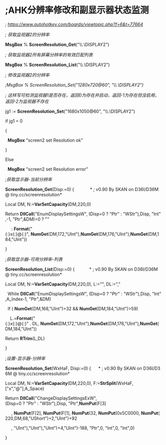 # ;AHK分辨率修改和副显示器状态监测





*; https://www.autohotkey.com/boards/viewtopic.php?f=6&t=77664*

*; 获取监视器2的分辨率*

**MsgBox** % **ScreenResolution_Get**(\"\\\\.\\DISPLAY2\")

*; 获取监视器2所有屏幕分辨率的有效匹配列表*

**MsgBox** % **ScreenResolution_List**(\"\\\\.\\DISPLAY2\")

*; 修改监视器2的分辨率*

*;MsgBox % ScreenResolution_Set(\"1280x720@60\", \"\\\\.\\DISPLAY2\")*

*; 这样写可检测监视器1是否存在，返回0为存在并启动，返回-1为存在但没启用，返回-2为监视器不存在*

jg1 := **ScreenResolution_Set**(\"1680x1050@60\", \"\\\\.\\DISPLAY2\")

if jg1 = 0

{

  **MsgBox** \"screen2 set Resolution ok\"

}

Else

  **MsgBox** \"screen2 set Resolution error\"

*;获取显示器-当前分辨率*

**ScreenResolution_Get**(Disp:=0) {             * ; v0.90 By SKAN on D36I/D36M @ tiny.cc/screenresolution*

Local DM, N:=**VarSetCapacity**(DM,220,0) 

Return **DllCall**(\"EnumDisplaySettingsW\", (Disp=0 ? \"Ptr\" : \"WStr\"),Disp, \"Int\",-1, \"Ptr\",&DM)=0 ? \"\"

     : **Format**(\"{:}x{:}@{:}\", **NumGet**(DM,172,\"UInt\"),**NumGet**(DM,176,\"UInt\"),**NumGet**(DM,184,\"UInt\")) 

}

*;获取显示器-可用分辨率-列表*

**ScreenResolution_List**(Disp:=0) {            * ; v0.90 By SKAN on D36I/D36M @ tiny.cc/screenresolution*

Local DM, N:=**VarSetCapacity**(DM,220,0), L:=\"\", DL:=\",\"

  While **DllCall**(\"EnumDisplaySettingsW\", (Disp=0 ? \"Ptr\" : \"WStr\"),Disp, \"Int\",A_Index-1, \"Ptr\",&DM)

  If ( **NumGet**(DM,168,\"UInt\")=32 && **NumGet**(DM,184,\"UInt\")\>59)

    L.=**Format**(\"{:}x{:}@{:}\" . DL, **NumGet**(DM,172,\"UInt\"),**NumGet**(DM,176,\"UInt\"),**NumGet**(DM,184,\"UInt\")) 

Return **RTrim**(L,DL) 

}

*;设置-显示器-分辨率*

**ScreenResolution_Set**(WxHaF, Disp:=0) {      * ; v0.90 By SKAN on D36I/D36M @ tiny.cc/screenresolution*

Local DM, N:=**VarSetCapacity**(DM,220,0), F:=**StrSplit**(WxHaF,\[\"x\",\"@\"\],A_Space)

Return **DllCall**(\"ChangeDisplaySettingsExW\",(Disp=0 ? \"Ptr\" : \"WStr\"),Disp, \"Ptr\",**NumPut**(F\[3\]

     , **NumPut**(F\[2\], **NumPut**(F\[1\], **NumPut**(32, **NumPut**(0x5C0000, **NumPut**(220,DM,68,\"UShort\")+2,\"UInt\")+92

     , \"UInt\"),\"UInt\"),\"UInt\")+4,\"UInt\")-188, \"Ptr\",0, \"Int\",0, \"Int\",0)  

}
